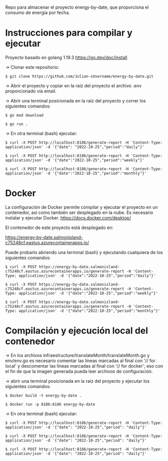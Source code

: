 Repo para almacenar el proyecto energy-by-date, que proporciona el consumo de energía por fecha.

# Instrucciones para compilar y ejecutar
Proyecto basado en golang 1.19.3 https://go.dev/doc/install

-> Clonar este repositorio:

    $ git clone https://github.com/Julian-sUsername/energy-by-date.git

-> Abrir el proyecto y copiar en la raíz del proyecto el archivo .env proporcionado vía email.

-> Abrir una terminal posicionada en la raíz del proyecto y correr los siguientes comandos:

    $ go mod download

    $ go run .

-> En otra terminal (bash) ejecutar:

    $ curl -X POST http://localhost:8186/generate-report -H 'Content-Type: application/json' -d '{"date": "2022-10-25","period":"daily"}'

    $ curl -X POST http://localhost:8186/generate-report -H 'Content-Type: application/json' -d '{"date":"2022-10-25","period":"weekly"}'

    $ curl -X POST http://localhost:8186/generate-report -H 'Content-Type: application/json' -d '{"date":"2022-10-25","period":"monthly"}'

# Docker
La configuración de Docker permite compilar y ejecutar el proyecto en un contenedor, así como también ser desplegado en la nube. Es necesario instalar y ejecutar Docker. https://docs.docker.com/desktop/

El contenedor de este proyecto está desplegado en:

https://energy-by-date.salmonisland-c75248cf.eastus.azurecontainerapps.io/

Puede probarlo abriendo una terminal (bash) y ejecutando cualquiera de los siguientes comandos:

    $ curl -X POST https://energy-by-date.salmonisland-c75248cf.eastus.azurecontainerapps.io/generate-report -H 'Content-Type: application/json' -d '{"date":"2022-10-25","period":"daily"}'

    $ curl -X POST https://energy-by-date.salmonisland-c75248cf.eastus.azurecontainerapps.io/generate-report -H 'Content-Type: application/json' -d '{"date":"2022-10-25","period":"weekly"}'

    $ curl -X POST https://energy-by-date.salmonisland-c75248cf.eastus.azurecontainerapps.io/generate-report -H 'Content-Type: application/json' -d '{"date":"2022-10-25","period":"monthly"}'

# Compilación y ejecución local del contenedor

-> En los archivos infraestructure/translateMonth/translateMonth.go y env/env.go es necesario comentar las líneas marcadas al final con '// for local' y descomentar las líneas marcadas al final con '// for docker'; eso con el fin de que la imagen generada pueda leer archivos de configuración.

-> abrir una terminal posicionada en la raíz del proyecto y ejecutar los siguientes comandos:

    $ docker build -t energy-by-date .

    $ docker run -p 8186:8186 energy-by-date

-> En otra terminal (bash) ejecutar:

    $ curl -X POST http://localhost:8186/generate-report -H 'Content-Type: application/json' -d '{"date": "2022-10-25","period": "daily"}'

    $ curl -X POST http://localhost:8186/generate-report -H 'Content-Type: application/json' -d '{"date": "2022-10-25","period": "daily"}'

    $ curl -X POST http://localhost:8186/generate-report -H 'Content-Type: application/json' -d '{"date": "2022-10-25","period": "daily"}'